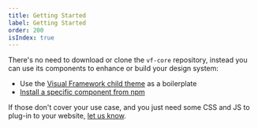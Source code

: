 ```yaml
---
title: Getting Started
label: Getting Started
order: 200
isIndex: true
---
```


There's no need to download or clone the `vf-core` repository, instead you can use
its components to enhance or build your design system:

- Use the [Visual Framework child theme](https://github.com/khawkins98/vf-child-playground) as a boilerplate
- [Install a specific component from npm](https://www.npmjs.com/org/visual-framework)

If those don't cover your use case, and you just need some CSS and JS to plug-in to
your website, [let us know](https://github.com/visual-framework/vf-core/issues/new/choose).
